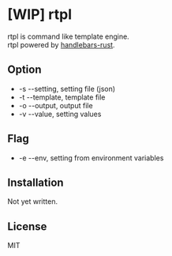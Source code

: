 # [WIP] rtpl
rtpl is command like template engine.  
rtpl powered by [handlebars-rust](https://github.com/sunng87/handlebars-rust).  

## Option
* -s --setting, setting file (json)
* -t --template, template file
* -o --output, output file
* -v --value, setting values

## Flag
* -e --env, setting from environment variables

## Installation
Not yet written.

## License
MIT
